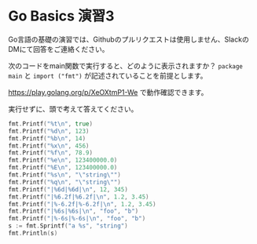 
# Go Basics 演習3

Go言語の基礎の演習では、Githubのプルリクエストは使用しません、SlackのDMにて回答をご連絡ください。

次のコードをmain関数で実行すると、どのように表示されますか？
`package main` と `import ("fmt")` が記述されていることを前提とします。

https://play.golang.org/p/XeOXtmP1-We で動作確認できます。

実行せずに、頭で考えて答えてください。

```go
fmt.Printf("%t\n", true)
fmt.Printf("%d\n", 123)
fmt.Printf("%b\n", 14)
fmt.Printf("%x\n", 456)
fmt.Printf("%f\n", 78.9)
fmt.Printf("%e\n", 123400000.0)
fmt.Printf("%E\n", 123400000.0)
fmt.Printf("%s\n", "\"string\"")
fmt.Printf("%q\n", "\"string\"")
fmt.Printf("|%6d|%6d|\n", 12, 345)
fmt.Printf("|%6.2f|%6.2f|\n", 1.2, 3.45)
fmt.Printf("|%-6.2f|%-6.2f|\n", 1.2, 3.45)
fmt.Printf("|%6s|%6s|\n", "foo", "b")
fmt.Printf("|%-6s|%-6s|\n", "foo", "b")
s := fmt.Sprintf("a %s", "string")
fmt.Println(s)
```